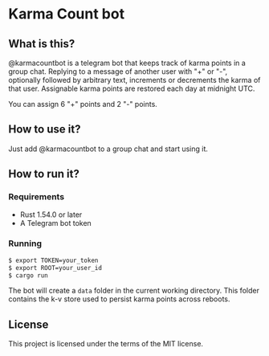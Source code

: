 # Karma Count bot

## What is this?

@karmacountbot is a telegram bot that keeps track of karma points in a group
chat. Replying to a message of another user with "+" or "-", optionally followed
by arbitrary text, increments or decrements the karma of that user. Assignable
karma points are restored each day at midnight UTC.

You can assign 6 "+" points and 2 "-" points.

## How to use it?

Just add @karmacountbot to a group chat and start using it.

## How to run it?

### Requirements

- Rust 1.54.0 or later
- A Telegram bot token

### Running

```bash
$ export TOKEN=your_token
$ export ROOT=your_user_id
$ cargo run
```

The bot will create a `data` folder in the current working directory. This
folder contains the k-v store used to persist karma points across reboots.

## License

This project is licensed under the terms of the MIT license.
